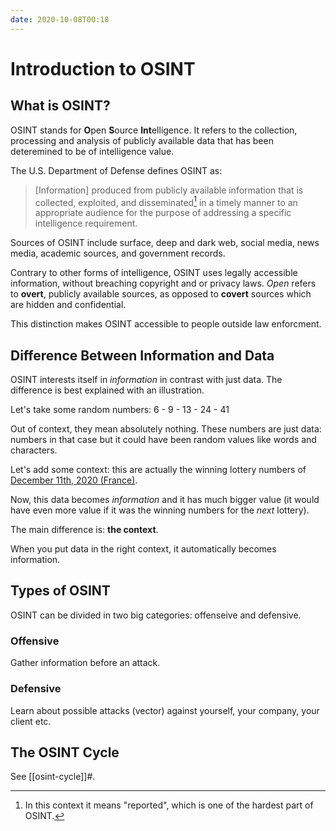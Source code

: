 ```yaml
---
date: 2020-10-08T00:18
---
```


# Introduction to OSINT

## What is OSINT?

OSINT stands for **O**pen **S**ource **Int**elligence. It refers to the
collection, processing and analysis of publicly available data that has been
deteremined to be of intelligence value.

The U.S. Department of Defense defines OSINT as:

> [Information] produced from publicly available information that is
collected, exploited, and disseminated[^1] in a timely manner to an
appropriate audience for the purpose of addressing a specific intelligence
requirement.

Sources of OSINT include surface, deep and dark web, social media, news media,
academic sources, and government records.

Contrary to other forms of intelligence, OSINT uses legally accessible
information, without breaching copyright and or privacy laws. _Open_ refers
to **overt**, publicly available sources, as opposed to **covert** sources
which are hidden and confidential.

This distinction makes OSINT accessible to people outside law enforcment.

## Difference Between Information and Data

OSINT interests itself in _information_ in contrast with just data. The
difference is best explained with an illustration.

Let's take some random numbers: 6 - 9 - 13 - 24 - 41

Out of context, they mean absolutely nothing. These numbers are just data:
numbers in that case but it  could have been random values like words and
characters.

Let's add some context: this are actually the winning lottery numbers of
[December 11th, 2020
(France)](https://www.bfmtv.com/loto/resultat-euromillions-le-tirage-du-vendredi-11-decembre-2020_AN-202012110368.html).

Now, this data becomes _information_ and it has much bigger value (it
would have even more value if it was the winning numbers for the _next_
lottery).

The main difference is: **the context**.

When you put data in the right context, it automatically becomes
information.

## Types of OSINT

OSINT can be divided in two big categories: offenseive and defensive.

### Offensive

Gather information before an attack.

### Defensive

Learn about possible attacks (vector) against yourself, your company, your
client etc.

## The OSINT Cycle

See [[osint-cycle]]#.

[^1]: In this context it means "reported", which is one of the hardest part of OSINT.
